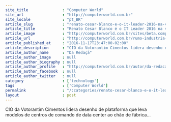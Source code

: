 ```yaml
---
site_title               : "Computer World"
site_url                 : "http://computerworld.com.br"
site_locale              : "pt_BR"
article_slug             : "renato-cesar-blanco-e-o-it-leader-2016-na-vertical-construcao-civil"
article_title            : "Renato Cesar Blanco é o IT Leader 2016 na vertical Construção Civil"
article_image            : "http://computerworld.com.br/sites/beta.computerworld.com.br/files/news_articles/renato_cesar.jpg"
article_url              : "http://computerworld.com.br/rumo-industria-40"
article_published_at     : "2016-11-17T23:47:00-02:00"
article_description      : "CIO da Votorantim Cimentos lidera desenho de plataforma que leva modelos de centros de comando de data center ao chão de fábrica..."
article_author_name      : "Da Redaçã"
article_author_image     : null
article_author_biography : null
article_author_profile   : "http://computerworld.com.br/autor/da-redacao"
article_author_facebook  : null
article_author_twitter   : null
category                 : ['technology']
tags                     : ['Computer World']
permalink                : "/:categories/renato-cesar-blanco-e-o-it-leader-2016-na-vertical-construcao-civil/"
layout                   : post
---
```


CIO da Votorantim Cimentos lidera desenho de plataforma que leva modelos de centros de comando de data center ao chão de fábrica...
